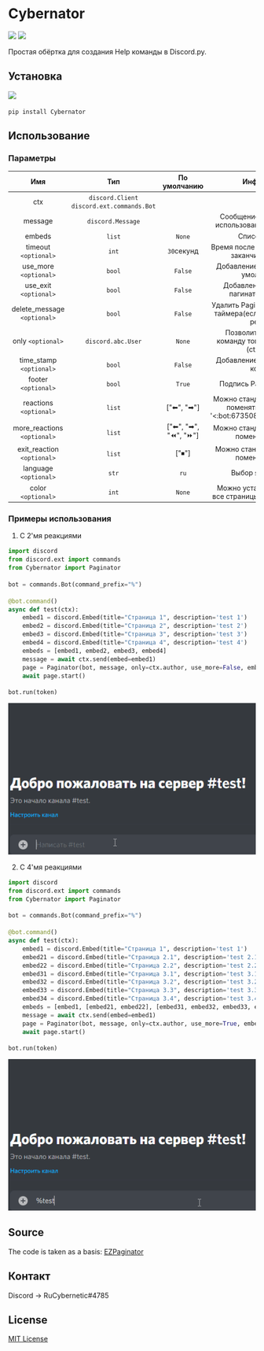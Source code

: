 # Cybernator
![](https://img.shields.io/badge/python-%3E%3D%203.7-blue) ![](https://img.shields.io/badge/discord.py-%3E%3D1.3.2-blue)

Простая обёртка для создания Help команды в Discord.py.

## Установка
![](https://img.shields.io/badge/ver.-0.3-blue)
```
pip install Cybernator
```

## Использование

### Параметры
|           Имя             |                     Тип                     |По умолчанию|                           Информация                                |
|:-------------------------:|:-------------------------------------------:|:----------:|:-------------------------------------------------------------------:|
|           ctx             | `discord.Client` `discord.ext.commands.Bot` |            |                                                                     |
|         message           |              `discord.Message`              |            |       Сообщение, которое будет использовано для Paginator`a         |
|          embeds           |                    `list`                   |   `None`   |                        Список embeds.                               |
|    timeout `<optional>`   |                    `int`                    | `30`секунд |        Время после которого Paginator заканчивает работу.           |
|   use_more `<optional>`   |                    `bool`                   |   `False`  |            Добавление 2/4 реакций (По умолчанию 2)                  |
|   use_exit `<optional>`   |                    `bool`                   |   `False`  |            Добавление отключения пагинатора реакцией                  |
|delete_message `<optional>`|                    `bool`                   |   `False`  |Удалить Paginator по истечении таймера(если False, то уберет реакции)|
|      only `<optional>`    |              `discord.abc.User`             |   `None`   |    Позволит использовать команду тому, кто её вызвал (ctx.author)   |
|  time_stamp `<optional>`  |                    `bool`                   |   `False`  |                 Добавление времени вызова команды                   |
|    footer `<optional>`    |                    `bool`                   |   `True`   |                     Подпись Раздел-Страница                         |
|   reactions `<optional>`  |                    `list`                   |["⬅", "➡"] | Можно стандартные смайлики поменять на свои (['👀', '<:bot:673508314008649749>']|
|more_reactions `<optional>`|                    `list`                   |["⬅", "➡", "⏪", "⏩"]|           Можно стандартные смайлики поменять на свои    |
| exit_reaction `<optional>`|                    `list`                   |["⏹"]|           Можно стандартный смайлик поменять на свой    |
|   language `<optional>`   |                     `str`                   |    `ru`    |                     Выбор языка (`ru`, `en`)                        |
|     color `<optional>`    |                     `int`                   |   `None`   |      Можно установить 1 цвет на все страницы, HEX (0x000000)        |

### Примеры использования

1. С 2'мя реакциями

```py
import discord
from discord.ext import commands
from Cybernator import Paginator

bot = commands.Bot(command_prefix="%")

@bot.command()
async def test(ctx):
    embed1 = discord.Embed(title="Страница 1", description='test 1')
    embed2 = discord.Embed(title="Страница 2", description='test 2')
    embed3 = discord.Embed(title="Страница 3", description='test 3')
    embed4 = discord.Embed(title="Страница 4", description='test 4')
    embeds = [embed1, embed2, embed3, embed4]
    message = await ctx.send(embed=embed1)
    page = Paginator(bot, message, only=ctx.author, use_more=False, embeds=embeds)
    await page.start()

bot.run(token)
```

![2 Реакции](https://github.com/RuCybernetic/myhelp/blob/master/Cybernetori/2reaction.gif)

2. С 4'мя реакциями

```py
import discord
from discord.ext import commands
from Cybernator import Paginator

bot = commands.Bot(command_prefix="%")

@bot.command()
async def test(ctx):
    embed1 = discord.Embed(title="Страница 1", description='test 1')
    embed21 = discord.Embed(title="Страница 2.1", description='test 2.1')
    embed22 = discord.Embed(title="Страница 2.2", description='test 2.2')
    embed31 = discord.Embed(title="Страница 3.1", description='test 3.1')
    embed32 = discord.Embed(title="Страница 3.2", description='test 3.2')
    embed33 = discord.Embed(title="Страница 3.3", description='test 3.3')
    embed34 = discord.Embed(title="Страница 3.4", description='test 3.4')
    embeds = [embed1, [embed21, embed22], [embed31, embed32, embed33, embed34]]
    message = await ctx.send(embed=embed1)
    page = Paginator(bot, message, only=ctx.author, use_more=True, embeds=embeds)
    await page.start()

bot.run(token)
```

![4 Реакции](https://github.com/RuCybernetic/myhelp/blob/master/Cybernetori/4reaction.gif)

## Source
The code is taken as a basis: [EZPaginator](https://github.com/khk4912/EZPaginator)

## Контакт
Discord -> RuCybernetic#4785

## License
[MIT License](https://github.com/RuCybernetic/Cybernetor/blob/master/LICENSE)
